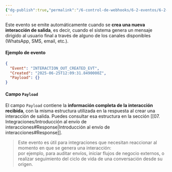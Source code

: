 ```yaml
---
{"dg-publish":true,"permalink":"/6-control-de-webhooks/6-2-eventos/6-2-2-interaction-out-created-evt/","dgPassFrontmatter":true}
---
```


Este evento se emite automáticamente cuando se **crea una nueva interacción de salida**, es decir, cuando el sistema genera un mensaje dirigido al usuario final a través de alguno de los canales disponibles (WhatsApp, SMS, email, etc.).

#### Ejemplo de evento

```json
{
  "Event": "INTERACTION_OUT_CREATED_EVT",
  "Created": "2025-06-25T12:09:31.8490000Z",
  "Payload": {}
}
```

#### Campo `Payload`

El campo `Payload` contiene la **información completa de la interacción recibida**, con la misma estructura utilizada en la respuesta al crear una interacción de salida. Puedes consultar esa estructura en la sección  [[07. Integraciones/Introducción al envío de interacciones#Response\|Introducción al envío de interacciones#Response]].

> Este evento es útil para integraciones que necesitan reaccionar al momento en que se genera una interacción:  
> por ejemplo, para auditar envíos, iniciar flujos de negocio externos, o realizar seguimiento del ciclo de vida de una conversación desde su origen.

